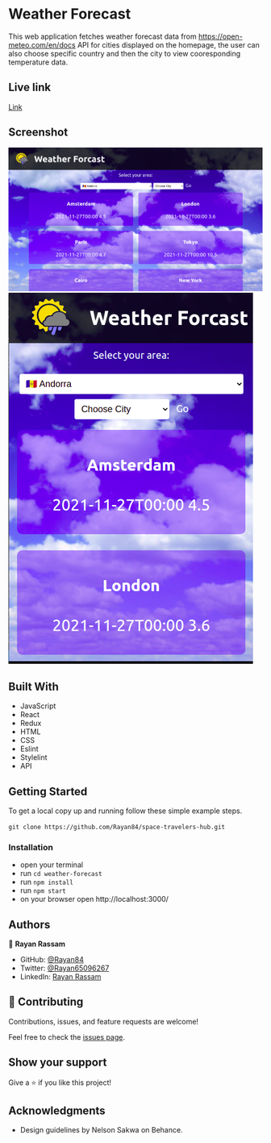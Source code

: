 # Weather Forecast

 This web application fetches weather forecast data from https://open-meteo.com/en/docs API for cities displayed on the homepage, the user can also choose specific country and then the city to view cooresponding temperature data.

 ## Live link
 [Link]()

 ## Screenshot
<img src='./src/laptop-screenshot.png'>
<img src='./src/mobile-screenshot.png'>

## Built With

- JavaScript
- React
- Redux
- HTML
- CSS
- Eslint
- Stylelint
- API

## Getting Started

To get a local copy up and running follow these simple example steps.

`git clone https://github.com/Rayan84/space-travelers-hub.git`

### Installation

- open your terminal
- run `cd weather-forecast`
- run `npm install`
- run `npm start`
- on your browser open http://localhost:3000/

## Authors

👤 **Rayan Rassam**

- GitHub: [@Rayan84](https://github.com/Rayan84)
- Twitter: [@Rayan65096267](https://twitter.com/Rayan65096267)
- LinkedIn: [Rayan Rassam](https://www.linkedin.com/in/rayan-rassam/)

## 🤝 Contributing

Contributions, issues, and feature requests are welcome!

Feel free to check the [issues page](../../issues/).

## Show your support

Give a ⭐️ if you like this project!

## Acknowledgments

- Design guidelines by Nelson Sakwa on Behance.
